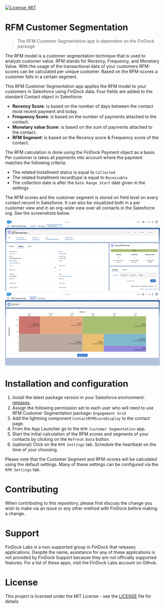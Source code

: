 [![License: MIT](https://img.shields.io/badge/License-MIT-green.svg)](/LICENSE)

# RFM Customer Segmentation

> The RFM Customer Segmentation app is dependent on the FinDock package

The RFM model is a customer segmentation technique that is used to analyze customer value. RFM stands for Recency, Frequency, and Monetary Value. With the usage of the transactional data of your customers RFM-scores can be calculated per unique customer. Based on the RFM-scores a customer falls in a certain segment.

This RFM Customer Segmentation app applies the RFM model to your customers in Salesforce using FinDock data. Four fields are added to the standard Contact object in Salesforce:
- **Recency Score**: is based on the number of days between the contact most recent payment and today.
- **Frequency Score**: is based on the number of payments attached to the contact.
- **Monetary value Score**: is based on the sum of payments attached to the contact.
- **RFM Segment**: is based on the Recency score & Frequency score of the contact.

The RFM calculation is done using the FinDock Payment object as a basis. Per customer is takes all payments into account where the payment matches the following criteria:
- The related Installment status is equal to `Collected`
- The related Installment recordtype is equal to `Receivable`
- The collection date is after the `Date Range Start` date given in the settings

The RFM scores and the customer segment is stored on field level on every contact record in Salesforce. It can also be visualized both in a per customer view and in an org-wide view over all contacts in the Salesforce org. See the screenshots below.

![RFM Contact view](/docs/assets/rfm-contact-view.png "RFM Contact view")
![RFM Grid](/docs/assets/rfm-grid-view.png "RFM Org-wide view")

# Installation and configuration

1. Install the latest package version in your Salesforce environment: [releases](https://github.com/FinDockLabs/RFM-customer-segmentation/releases/).
2. Assign the following permission set to each user who will need to use RFM Customer Segmentation package: `Engagement Grid`
3. Add the lightning component `ContactRFMScoreDisplay` to the contact page. 
3. From the App Launcher go to the `RFM Customer Segmentation` app. 
4. Start the initial calculation of the RFM scores and segments of your contacts by clicking on the `Refresh Data` button. 
5. (optional) Click on the `RFM Settings` tab. Schedule the heartbeat on the time of your choosing.

Please note that the Customer Segment and RFM-scores will be calculated using the default settings. Many of these settings can be configured via the `RFM Settings` tab.

# Contributing

When contributing to this repository, please first discuss the change you wish to make via an issue or any other method with FinDock before making a change.

# Support

FinDock Labs is a non-supported group in FinDock that releases applications. Despite the name, assistance for any of these applications is not provided by FinDock Support because they are not officially supported features. For a list of these apps, visit the FinDock Labs account on Github. 

# License

This project is licensed under the MIT License - see the [LICENSE](/LICENSE) file for details
